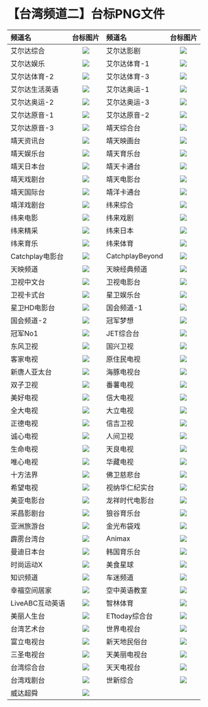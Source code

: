 # 【台湾频道二】台标PNG文件
|频道名|台标图片|频道名|台标图片|
|:---|:---:|:---|:---:|
|艾尔达综合|<img src="https://raw.githubusercontent.com/taksssss/TVlogo/main/img/ELTA1.png">|艾尔达影剧|<img src="https://raw.githubusercontent.com/taksssss/TVlogo/main/img/ELTA2.png">|
|艾尔达娱乐|<img src="https://raw.githubusercontent.com/taksssss/TVlogo/main/img/ELTA3.png">|艾尔达体育-1|<img src="https://raw.githubusercontent.com/taksssss/TVlogo/main/img/ELTA4.png">|
|艾尔达体育-2|<img src="https://raw.githubusercontent.com/taksssss/TVlogo/main/img/ELTA5.png">|艾尔达体育-3|<img src="https://raw.githubusercontent.com/taksssss/TVlogo/main/img/ELTA6.png">|
|艾尔达生活英语|<img src="https://raw.githubusercontent.com/taksssss/TVlogo/main/img/ELTA7.png">|艾尔达奥运-1|<img src="https://raw.githubusercontent.com/taksssss/TVlogo/main/img/ELTA8.png">|
|艾尔达奥运-2|<img src="https://raw.githubusercontent.com/taksssss/TVlogo/main/img/ELTA9.png">|艾尔达奥运-3|<img src="https://raw.githubusercontent.com/taksssss/TVlogo/main/img/ELTA10.png">|
|艾尔达原音-1|<img src="https://raw.githubusercontent.com/taksssss/TVlogo/main/img/ELTA11.png">|艾尔达原音-2|<img src="https://raw.githubusercontent.com/taksssss/TVlogo/main/img/ELTA12.png">|
|艾尔达原音-3|<img src="https://raw.githubusercontent.com/taksssss/TVlogo/main/img/ELTA13.png">|靖天综合台|<img src="https://raw.githubusercontent.com/taksssss/TVlogo/main/img/GoldenTV1.png">|
|靖天资讯台|<img src="https://raw.githubusercontent.com/taksssss/TVlogo/main/img/GoldenTV2.png">|靖天映画台|<img src="https://raw.githubusercontent.com/taksssss/TVlogo/main/img/GoldenTV3.png">|
|靖天娱乐台|<img src="https://raw.githubusercontent.com/taksssss/TVlogo/main/img/GoldenTV4.png">|靖天育乐台|<img src="https://raw.githubusercontent.com/taksssss/TVlogo/main/img/GoldenTV5.png">|
|靖天日本台|<img src="https://raw.githubusercontent.com/taksssss/TVlogo/main/img/GoldenTV6.png">|靖天卡通台|<img src="https://raw.githubusercontent.com/taksssss/TVlogo/main/img/GoldenTV7.png">|
|靖天戏剧台|<img src="https://raw.githubusercontent.com/taksssss/TVlogo/main/img/GoldenTV8.png">|靖天电影台|<img src="https://raw.githubusercontent.com/taksssss/TVlogo/main/img/GoldenTV9.png">|
|靖天国际台|<img src="https://raw.githubusercontent.com/taksssss/TVlogo/main/img/GoldenTV10.png">|靖洋卡通台|<img src="https://raw.githubusercontent.com/taksssss/TVlogo/main/img/jy1.png">|
|靖洋戏剧台|<img src="https://raw.githubusercontent.com/taksssss/TVlogo/main/img/jy2.png">|纬来综合|<img src="https://raw.githubusercontent.com/taksssss/TVlogo/main/img/Videoland1.png">|
|纬来电影|<img src="https://raw.githubusercontent.com/taksssss/TVlogo/main/img/Videoland2.png">|纬来戏剧|<img src="https://raw.githubusercontent.com/taksssss/TVlogo/main/img/Videoland3.png">|
|纬来精采|<img src="https://raw.githubusercontent.com/taksssss/TVlogo/main/img/Videoland4.png">|纬来日本|<img src="https://raw.githubusercontent.com/taksssss/TVlogo/main/img/Videoland5.png">|
|纬来育乐|<img src="https://raw.githubusercontent.com/taksssss/TVlogo/main/img/Videoland6.png">|纬来体育|<img src="https://raw.githubusercontent.com/taksssss/TVlogo/main/img/Videoland7.png">|
|Catchplay电影台|<img src="https://raw.githubusercontent.com/taksssss/TVlogo/main/img/CatchPlay1.png">|CatchplayBeyond|<img src="https://raw.githubusercontent.com/taksssss/TVlogo/main/img/CatchPlay2.png">|
|天映频道|<img src="https://raw.githubusercontent.com/taksssss/TVlogo/main/img/typd.png">|天映经典频道|<img src="https://raw.githubusercontent.com/taksssss/TVlogo/main/img/tyjdpd.png">|
|卫视中文台|<img src="https://raw.githubusercontent.com/taksssss/TVlogo/main/img/weishi1.png">|卫视电影台|<img src="https://raw.githubusercontent.com/taksssss/TVlogo/main/img/weishi2.png">|
|卫视卡式台|<img src="https://raw.githubusercontent.com/taksssss/TVlogo/main/img/weishi3.png">|星卫娱乐台|<img src="https://raw.githubusercontent.com/taksssss/TVlogo/main/img/xingwei1.png">|
|星卫HD电影台|<img src="https://raw.githubusercontent.com/taksssss/TVlogo/main/img/xingwei2.png">|国会频道-1|<img src="https://raw.githubusercontent.com/taksssss/TVlogo/main/img/guohui1.png">|
|国会频道-2|<img src="https://raw.githubusercontent.com/taksssss/TVlogo/main/img/guohui2.png">|冠军梦想|<img src="https://raw.githubusercontent.com/taksssss/TVlogo/main/img/guanjunmx.png">|
|冠军No1|<img src="https://raw.githubusercontent.com/taksssss/TVlogo/main/img/guanjunno1.png">|JET综合台|<img src="https://raw.githubusercontent.com/taksssss/TVlogo/main/img/JET.png">|
|东风卫视|<img src="https://raw.githubusercontent.com/taksssss/TVlogo/main/img/Dongfeng.png">|国兴卫视|<img src="https://raw.githubusercontent.com/taksssss/TVlogo/main/img/GSTV.png">|
|客家电视|<img src="https://raw.githubusercontent.com/taksssss/TVlogo/main/img/Hakka.png">|原住民电视|<img src="https://raw.githubusercontent.com/taksssss/TVlogo/main/img/TITV.png">|
|新唐人亚太台|<img src="https://raw.githubusercontent.com/taksssss/TVlogo/main/img/NTD.png">|海豚电视台|<img src="https://raw.githubusercontent.com/taksssss/TVlogo/main/img/haitun.png">|
|双子卫视|<img src="https://raw.githubusercontent.com/taksssss/TVlogo/main/img/shuangzi.png">|番薯电视|<img src="https://raw.githubusercontent.com/taksssss/TVlogo/main/img/fanshutv.png">|
|美好电视|<img src="https://raw.githubusercontent.com/taksssss/TVlogo/main/img/viva.png">|信大电视|<img src="https://raw.githubusercontent.com/taksssss/TVlogo/main/img/xindatv.png">|
|全大电视|<img src="https://raw.githubusercontent.com/taksssss/TVlogo/main/img/quandatv.png">|大立电视|<img src="https://raw.githubusercontent.com/taksssss/TVlogo/main/img/dalitv.png">|
|正德电视|<img src="https://raw.githubusercontent.com/taksssss/TVlogo/main/img/zhengde.png">|信吉卫视|<img src="https://raw.githubusercontent.com/taksssss/TVlogo/main/img/SJTV.png">|
|诚心电视|<img src="https://raw.githubusercontent.com/taksssss/TVlogo/main/img/chengxintv.png">|人间卫视|<img src="https://raw.githubusercontent.com/taksssss/TVlogo/main/img/BLTV.png">|
|生命电视|<img src="https://raw.githubusercontent.com/taksssss/TVlogo/main/img/shengming.png">|天良电视|<img src="https://raw.githubusercontent.com/taksssss/TVlogo/main/img/tianliangtv.png">|
|唯心电视|<img src="https://raw.githubusercontent.com/taksssss/TVlogo/main/img/WXTV.png">|华藏电视|<img src="https://raw.githubusercontent.com/taksssss/TVlogo/main/img/HZTV.png">|
|十方法界|<img src="https://raw.githubusercontent.com/taksssss/TVlogo/main/img/sffj.png">|佛卫慈悲台|<img src="https://raw.githubusercontent.com/taksssss/TVlogo/main/img/fwcb.png">|
|希望电视|<img src="https://raw.githubusercontent.com/taksssss/TVlogo/main/img/HelpTV.png">|视纳华仁纪实台|<img src="https://raw.githubusercontent.com/taksssss/TVlogo/main/img/cnex.png">|
|美亚电影台|<img src="https://raw.githubusercontent.com/taksssss/TVlogo/main/img/meiyady.png">|龙祥时代电影台|<img src="https://raw.githubusercontent.com/taksssss/TVlogo/main/img/LStime.png">|
|采昌影剧台|<img src="https://raw.githubusercontent.com/taksssss/TVlogo/main/img/caichang.png">|狼谷育乐台|<img src="https://raw.githubusercontent.com/taksssss/TVlogo/main/img/WolvesValley.png">|
|亚洲旅游台|<img src="https://raw.githubusercontent.com/taksssss/TVlogo/main/img/Asiatravel.png">|金光布袋戏|<img src="https://raw.githubusercontent.com/taksssss/TVlogo/main/img/jgbdx.png">|
|霹雳台湾台|<img src="https://raw.githubusercontent.com/taksssss/TVlogo/main/img/pltwt.png">|Animax|<img src="https://raw.githubusercontent.com/taksssss/TVlogo/main/img/Animax.png">|
|曼迪日本台|<img src="https://raw.githubusercontent.com/taksssss/TVlogo/main/img/dmrbt.png">|韩国育乐台|<img src="https://raw.githubusercontent.com/taksssss/TVlogo/main/img/hanguoyl.png">|
|时尚运动X|<img src="https://raw.githubusercontent.com/taksssss/TVlogo/main/img/ssydX.png">|美食星球|<img src="https://raw.githubusercontent.com/taksssss/TVlogo/main/img/foodplanet.png">|
|知识频道|<img src="https://raw.githubusercontent.com/taksssss/TVlogo/main/img/smarttv.png">|车迷频道|<img src="https://raw.githubusercontent.com/taksssss/TVlogo/main/img/chemitv.png">|
|幸福空间居家|<img src="https://raw.githubusercontent.com/taksssss/TVlogo/main/img/Gorgeous.png">|空中英语教室|<img src="https://raw.githubusercontent.com/taksssss/TVlogo/main/img/kzyyjs.png">|
|LiveABC互动英语|<img src="https://raw.githubusercontent.com/taksssss/TVlogo/main/img/liveabc.png">|智林体育|<img src="https://raw.githubusercontent.com/taksssss/TVlogo/main/img/TSL.png">|
|美丽人生台|<img src="https://raw.githubusercontent.com/taksssss/TVlogo/main/img/Maylife.png">|ETtoday综合台|<img src="https://raw.githubusercontent.com/taksssss/TVlogo/main/img/ETtoday.png">|
|台湾艺术台|<img src="https://raw.githubusercontent.com/taksssss/TVlogo/main/img/TACT.png">|世界电视台|<img src="https://raw.githubusercontent.com/taksssss/TVlogo/main/img/WorldTV.png">|
|富立电视台|<img src="https://raw.githubusercontent.com/taksssss/TVlogo/main/img/FuliTV.png">|新天地民俗台|<img src="https://raw.githubusercontent.com/taksssss/TVlogo/main/img/xtdmst.png">|
|三圣电视台|<img src="https://raw.githubusercontent.com/taksssss/TVlogo/main/img/SanshengTV.png">|天美丽电视台|<img src="https://raw.githubusercontent.com/taksssss/TVlogo/main/img/tmltv.png">|
|台湾综合台|<img src="https://raw.githubusercontent.com/taksssss/TVlogo/main/img/Taiwanzh.png">|天天电视台|<img src="https://raw.githubusercontent.com/taksssss/TVlogo/main/img/Tiantian.png">|
|台湾戏剧台|<img src="https://raw.githubusercontent.com/taksssss/TVlogo/main/img/Taiwanxiju.png">|世新综合|<img src="https://raw.githubusercontent.com/taksssss/TVlogo/main/img/CYCzonghe.png">|
|威达超舜|<img src="https://raw.githubusercontent.com/taksssss/TVlogo/main/img/VEETV.png">|
